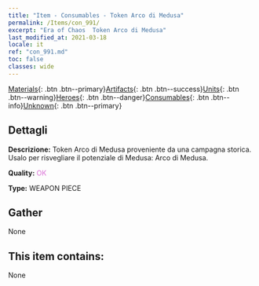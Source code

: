 ```yaml
---
title: "Item - Consumables - Token Arco di Medusa"
permalink: /Items/con_991/
excerpt: "Era of Chaos  Token Arco di Medusa"
last_modified_at: 2021-03-18
locale: it
ref: "con_991.md"
toc: false
classes: wide
---
```

 [Materials](/it/Items/){: .btn .btn--primary}[Artifacts](/it/Items/Artifacts/){: .btn .btn--success}[Units](/it/Items/Units/){: .btn .btn--warning}[Heroes](/it/Items/Heroes/){: .btn .btn--danger}[Consumables](/it/Items/Consumables/){: .btn .btn--info}[Unknown](/it/Items/Unknown/){: .btn .btn--primary}

## Dettagli
 **Descrizione:** Token Arco di Medusa proveniente da una campagna storica. Usalo per risvegliare il potenziale di Medusa: Arco di Medusa.

 **Quality:** <span style="color: #DA70D6">OK</span>

 **Type:** WEAPON PIECE

## Gather

  None

## This item contains:

  None

